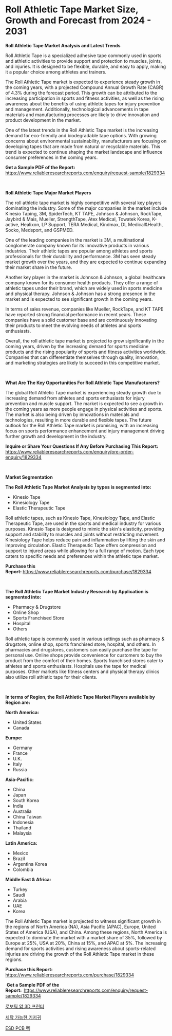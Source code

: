 <p><h1>Roll Athletic Tape Market Size, Growth and Forecast from 2024 - 2031</h1></p><p><strong>Roll Athletic Tape Market Analysis and Latest Trends</strong></p>
<p><p>Roll Athletic Tape is a specialized adhesive tape commonly used in sports and athletic activities to provide support and protection to muscles, joints, and injuries. It is designed to be flexible, durable, and easy to apply, making it a popular choice among athletes and trainers.</p><p>The Roll Athletic Tape market is expected to experience steady growth in the coming years, with a projected Compound Annual Growth Rate (CAGR) of 4.3% during the forecast period. This growth can be attributed to the increasing participation in sports and fitness activities, as well as the rising awareness about the benefits of using athletic tapes for injury prevention and management. Additionally, technological advancements in tape materials and manufacturing processes are likely to drive innovation and product development in the market.</p><p>One of the latest trends in the Roll Athletic Tape market is the increasing demand for eco-friendly and biodegradable tape options. With growing concerns about environmental sustainability, manufacturers are focusing on developing tapes that are made from natural or recyclable materials. This trend is expected to continue shaping the market landscape and influence consumer preferences in the coming years.</p></p>
<p><strong>Get a Sample PDF of the Report:&nbsp;</strong> <a href="https://www.reliableresearchreports.com/enquiry/request-sample/1829334">https://www.reliableresearchreports.com/enquiry/request-sample/1829334</a></p>
<p>&nbsp;</p>
<p><strong>Roll Athletic Tape Major Market Players</strong></p>
<p><p>The roll athletic tape market is highly competitive with several key players dominating the industry. Some of the major companies in the market include Kinesio Taping, 3M, SpiderTech, KT TAPE, Johnson & Johnson, RockTape, Jaybird & Mais, Mueller, StrengthTape, Atex Medical, Towatek Korea, K-active, Healixon, LP Support, TERA Medical, Kindmax, DL Medical&Health, Socko, Medsport, and GSPMED.</p><p>One of the leading companies in the market is 3M, a multinational conglomerate company known for its innovative products in various industries. Their athletic tapes are popular among athletes and sports professionals for their durability and performance. 3M has seen steady market growth over the years, and they are expected to continue expanding their market share in the future.</p><p>Another key player in the market is Johnson & Johnson, a global healthcare company known for its consumer health products. They offer a range of athletic tapes under their brand, which are widely used in sports medicine and physical therapy. Johnson & Johnson has a strong presence in the market and is expected to see significant growth in the coming years.</p><p>In terms of sales revenue, companies like Mueller, RockTape, and KT TAPE have reported strong financial performance in recent years. These companies have a solid customer base and are continuously innovating their products to meet the evolving needs of athletes and sports enthusiasts.</p><p>Overall, the roll athletic tape market is projected to grow significantly in the coming years, driven by the increasing demand for sports medicine products and the rising popularity of sports and fitness activities worldwide. Companies that can differentiate themselves through quality, innovation, and marketing strategies are likely to succeed in this competitive market.</p></p>
<p>&nbsp;</p>
<p><strong>What Are The Key Opportunities For Roll Athletic Tape Manufacturers?</strong></p>
<p><p>The global Roll Athletic Tape market is experiencing steady growth due to increasing demand from athletes and sports enthusiasts for injury prevention and muscle support. The market is expected to see a growth in the coming years as more people engage in physical activities and sports. The market is also being driven by innovations in materials and technologies, resulting in more durable and flexible tapes. The future outlook for the Roll Athletic Tape market is promising, with an increasing focus on sports performance enhancement and injury management driving further growth and development in the industry.</p></p>
<p><strong>Inquire or Share Your Questions If Any Before Purchasing This Report:</strong> <a href="https://www.reliableresearchreports.com/enquiry/pre-order-enquiry/1829334">https://www.reliableresearchreports.com/enquiry/pre-order-enquiry/1829334</a></p>
<p>&nbsp;</p>
<p><strong>Market Segmentation</strong></p>
<p><strong>The Roll Athletic Tape Market Analysis by types is segmented into:</strong></p>
<p><ul><li>Kinesio Tape</li><li>Kinesiology Tape</li><li>Elastic Therapeutic Tape</li></ul></p>
<p><p>Roll athletic tapes, such as Kinesio Tape, Kinesiology Tape, and Elastic Therapeutic Tape, are used in the sports and medical industry for various purposes. Kinesio Tape is designed to mimic the skin's elasticity, providing support and stability to muscles and joints without restricting movement. Kinesiology Tape helps reduce pain and inflammation by lifting the skin and improving circulation. Elastic Therapeutic Tape offers compression and support to injured areas while allowing for a full range of motion. Each type caters to specific needs and preferences within the athletic tape market.</p></p>
<p><strong>Purchase this Report:&nbsp;</strong><a href="https://www.reliableresearchreports.com/purchase/1829334">https://www.reliableresearchreports.com/purchase/1829334</a></p>
<p>&nbsp;</p>
<p><strong>The Roll Athletic Tape Market Industry Research by Application is segmented into:</strong></p>
<p><ul><li>Pharmacy & Drugstore</li><li>Online Shop</li><li>Sports Franchised Store</li><li>Hospital</li><li>Others</li></ul></p>
<p><p>Roll athletic tape is commonly used in various settings such as pharmacy & drugstore, online shop, sports franchised store, hospital, and others. In pharmacies and drugstores, customers can easily purchase the tape for personal use. Online shops provide convenience for customers to buy the product from the comfort of their homes. Sports franchised stores cater to athletes and sports enthusiasts. Hospitals use the tape for medical purposes. Other markets like fitness centers and physical therapy clinics also utilize roll athletic tape for their clients.</p></p>
<p>&nbsp;</p>
<p><strong>In terms of Region, the Roll Athletic Tape Market Players available by Region are:</strong></p>
<p>
    <p> <strong> North America: </strong>
        <ul>
            <li>United States</li>
            <li>Canada</li>
        </ul>
        </p> 
    <p> <strong> Europe: </strong>
        <ul>
            <li>Germany</li>
            <li>France</li>
            <li>U.K.</li>
            <li>Italy</li>
            <li>Russia</li>
        </ul>
        </p> 
    <p> <strong> Asia-Pacific: </strong>
        <ul>
            <li>China</li>
            <li>Japan</li>
            <li>South Korea</li>
            <li>India</li>
            <li>Australia</li>
            <li>China Taiwan</li>
            <li>Indonesia</li>
            <li>Thailand</li>
            <li>Malaysia</li>
        </ul>
        </p> 
    <p> <strong> Latin America: </strong>
        <ul>
            <li>Mexico</li>
            <li>Brazil</li>
            <li>Argentina Korea</li>
            <li>Colombia</li>
        </ul>
        </p> 
    <p> <strong> Middle East & Africa: </strong>
        <ul>
            <li>Turkey</li>
            <li>Saudi</li>
            <li>Arabia</li>
            <li>UAE</li>
            <li>Korea</li>
        </ul>
    </p>
    </p>
<p><p>The Roll Athletic Tape market is projected to witness significant growth in the regions of North America (NA), Asia Pacific (APAC), Europe, United States of America (USA), and China. Among these regions, North America is expected to dominate the market with a market share of 35%, followed by Europe at 25%, USA at 20%, China at 15%, and APAC at 5%. The increasing demand for sports activities and rising awareness about sports-related injuries are driving the growth of the Roll Athletic Tape market in these regions.</p></p>
<p><strong>Purchase this Report: </strong><a href="https://www.reliableresearchreports.com/purchase/1829334">https://www.reliableresearchreports.com/purchase/1829334</a></p>
<p>&nbsp;<strong>Get a Sample PDF of the Report:&nbsp;&nbsp;</strong><a href="https://www.reliableresearchreports.com/enquiry/request-sample/1829334">https://www.reliableresearchreports.com/enquiry/request-sample/1829334</a></p>
<p><strong></strong></p>
<p><p><a href="https://github.com/Penelolack456456/Market-Research-Report-List-1/blob/main/46899856665.md">로보틱 암 3D 프린터</a></p><p><a href="https://medium.com/@kirby6567566/%EC%84%B8%ED%83%81-%EA%B0%80%EB%8A%A5%ED%95%9C-%EA%B8%B0%EC%A0%80%EA%B7%80-%EC%8B%9C%EC%9E%A5-%EA%B7%9C%EB%AA%A8-cagr-%ED%8A%B8%EB%A0%8C%EB%93%9C-2024-2030-726fb4fe196d">세탁 가능한 기저귀</a></p><p><a href="https://github.com/vsr06p4p49/Market-Research-Report-List-1/blob/main/19715656664.md">ESD PCB 랙</a></p></p>